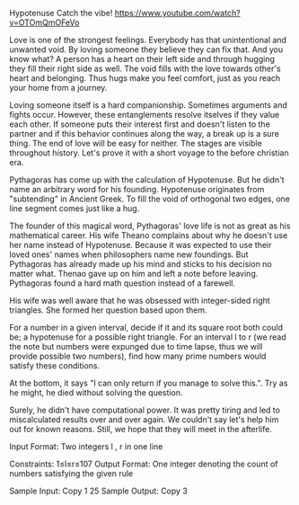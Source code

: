 Hypotenuse
Catch the vibe! https://www.youtube.com/watch?v=OTOmQmOFeVo

Love is one of the strongest feelings. Everybody has that unintentional and unwanted void. By loving someone they believe they can fix that. And you know what? A person has a heart on their left side and through hugging they fill their right side as well. The void fills with the love towards other's heart and belonging. Thus hugs make you feel comfort, just as you reach your home from a journey.

Loving someone itself is a hard companionship. Sometimes arguments and fights occur. However, these entanglements resolve itselves if they value each other. If someone puts their interest first and doesn't listen to the partner and if this behavior continues along the way, a break up is a sure thing. The end of love will be easy for neither. The stages are visible throughout history. Let's prove it with a short voyage to the before christian era.

Pythagoras has come up with the calculation of Hypotenuse. But he didn't name an arbitrary word for his founding. Hypotenuse originates from "subtending" in Ancient Greek. To fill the void of orthogonal two edges, one line segment comes just like a hug.

The founder of this magical word, Pythagoras' love life is not as great as his mathematical career. His wife Theano complains about why he doesn't use her name instead of Hypotenuse. Because it was expected to use their loved ones' names when philosophers name new foundings. But Pythagoras has already made up his mind and sticks to his decision no matter what. Thenao gave up on him and left a note before leaving. Pythagoras found a hard math question instead of a farewell.

His wife was well aware that he was obsessed with integer-sided right triangles. She formed her question based upon them.

For a number in a given interval, decide if it and its square root both could be; a hypotenuse for a possible right triangle. For an interval l to r (we read the note but numbers were expunged due to time lapse, thus we will provide possible two numbers), find how many prime numbers would satisfy these conditions.

At the bottom, it says "I can only return if you manage to solve this.". Try as he might, he died without solving the question.

Surely, he didn't have computational power. It was pretty tiring and led to miscalculated results over and over again. We couldn't say let's help him out for known reasons. Still, we hope that they will meet in the afterlife.

Input Format:
Two integers l
, r
 in one line

Constraints:
1≤l≤r≤107
Output Format:
One integer denoting the count of numbers satisfying the given rule

Sample Input:
Copy
1 25
Sample Output:
Copy
3